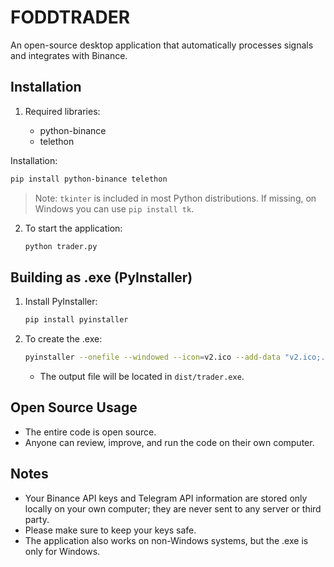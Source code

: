 # FODDTRADER

An open-source desktop application that automatically processes signals and integrates with Binance.

## Installation

1. Required libraries:

   - python-binance
   - telethon

Installation:
```bash
pip install python-binance telethon
```
> Note: `tkinter` is included in most Python distributions. If missing, on Windows you can use `pip install tk`.

2. To start the application:
   ```bash
   python trader.py
   ```

## Building as .exe (PyInstaller)

1. Install PyInstaller:
   ```bash
   pip install pyinstaller
   ```
2. To create the .exe:
   ```bash
   pyinstaller --onefile --windowed --icon=v2.ico --add-data "v2.ico;." trader.py
   ```
   - The output file will be located in `dist/trader.exe`.

## Open Source Usage

- The entire code is open source.
- Anyone can review, improve, and run the code on their own computer.

## Notes

- Your Binance API keys and Telegram API information are stored only locally on your own computer; they are never sent to any server or third party.
- Please make sure to keep your keys safe.
- The application also works on non-Windows systems, but the .exe is only for Windows.
